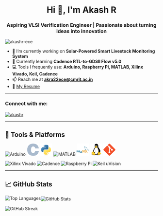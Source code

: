 <h1 align="center">Hi 👋, I'm Akash R</h1>
<h3 align="center">Aspiring VLSI Verification Engineer | Passionate about turning ideas into innovation</h3>

<p align="left">
  <img src="https://komarev.com/ghpvc/?username=akashr-ece&label=Profile%20views&color=0e75b6&style=flat" alt="akashr-ece" />
</p>

- 🔭 I’m currently working on **Solar-Powered Smart Livestock Monitoring System**
- 🌱 Currently learning **Cadence RTL-to-GDSII Flow v5.0**
- 💻 Tools I frequently use: **Arduino, Raspberry Pi, MATLAB, Xilinx Vivado, Keil, Cadence**
- 📫 Reach me at **akra22ece@cmrit.ac.in**
- 📄 [My Resume](https://drive.google.com/file/d/1JnVGK1N84EqXPa5cJTO1NskHSnOOqhw-/view?usp=drive_link)

---

<h3 align="left">Connect with me:</h3>
<p align="left">
  <a href="https://www.linkedin.com/in/akash-r-7156872a8/?lipi=urn%3Ali%3Apage%3Ad_flagship3_feed%3BKV4KRuU7Tpi5hMXTEQwgvA%3D%3D" target="blank">
    <img align="center" src="https://raw.githubusercontent.com/rahuldkjain/github-profile-readme-generator/master/src/images/icons/Social/linked-in-alt.svg" alt="akashr" height="30" width="40" />
  </a>
</p>

---

## 🔧 Tools & Platforms

<p align="left">
  <img src="https://cdn.worldvectorlogo.com/logos/arduino-1.svg" alt="Arduino" width="40" height="40"/>
  <img src="https://raw.githubusercontent.com/devicons/devicon/master/icons/c/c-original.svg" alt="C" width="40" height="40"/>
  <img src="https://raw.githubusercontent.com/devicons/devicon/master/icons/python/python-original.svg" alt="Python" width="40" height="40"/>
  <img src="https://upload.wikimedia.org/wikipedia/commons/2/21/Matlab_Logo.png" alt="MATLAB" width="40" height="40"/>
  <img src="https://raw.githubusercontent.com/devicons/devicon/master/icons/mysql/mysql-original-wordmark.svg" alt="MySQL" width="40" height="40"/>
  <img src="https://raw.githubusercontent.com/devicons/devicon/master/icons/linux/linux-original.svg" alt="Linux" width="40" height="40"/>
  <img src="https://raw.githubusercontent.com/devicons/devicon/master/icons/git/git-original.svg" alt="Git" width="40" height="40"/>
</p>

<p align="left">
  <img src="https://github.com/user-attachments/assets/a982d6b9-9f84-4b3d-b9ec-4d233150bfec " alt="Xilinx Vivado" width="60"/>
  <img src="https://github.com/user-attachments/assets/e0e5994f-49fb-4c92-b016-9edfe4b8dffa" alt="Cadence" width="80"/>
  <img src="https://github.com/user-attachments/assets/f5934457-fd8b-4dc2-a1dd-87d46f6e18b4 " alt="Raspberry Pi" width="60"/>
  <img src="https://github.com/user-attachments/assets/15df5b33-9e1c-486e-8863-4fa97e254e23 " alt="Keil uVision" width="80"/>
</p>

---

## 📈 GitHub Stats

<p><img align="left" src="https://github-readme-stats.vercel.app/api/top-langs?username=akashr-ece&show_icons=true&locale=en&layout=compact" alt="Top Languages" /></p>

<p><img align="center" src="https://github-readme-stats.vercel.app/api?username=akashr-ece&show_icons=true&locale=en" alt="GitHub Stats" /></p>

<p><img align="center" src="https://github-readme-streak-stats.herokuapp.com/?user=akashr-ece&" alt="GitHub Streak" /></p>
